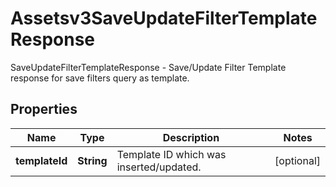 

# Assetsv3SaveUpdateFilterTemplateResponse

SaveUpdateFilterTemplateResponse - Save/Update Filter Template response for save filters query as template.

## Properties

| Name | Type | Description | Notes |
|------------ | ------------- | ------------- | -------------|
|**templateId** | **String** | Template ID which was inserted/updated. |  [optional] |



